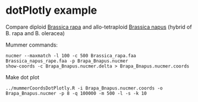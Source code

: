 # dotPlotly example
Compare diploid [Brassica rapa](https://genomevolution.org/coge/GenomeInfo.pl?gid=28890) and allo-tetraploid [Brassica napus](https://genomevolution.org/coge/GenomeInfo.pl?gid=25695)
(hybrid of B. rapa and B. oleracea)

Mummer commands:
```
nucmer --maxmatch -l 100 -c 500 Brassica_rapa.faa Brassica_napus_rape.faa -p Brapa_Bnapus.nucmer
show-coords -c Brapa_Bnapus.nucmer.delta > Brapa_Bnapus.nucmer.coords
```
Make dot plot
```
../mummerCoordsDotPlotly.R -i Brapa_Bnapus.nucmer.coords -o Brapa_Bnapus.nucmer -p 8 -q 100000 -m 500 -l -s -k 10
```
